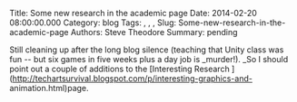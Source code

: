 Title: Some new research in the academic page
Date: 2014-02-20 08:00:00.000
Category: blog
Tags: , , , 
Slug: Some-new-research-in-the-academic-page
Authors: Steve Theodore
Summary: pending

Still cleaning up after the long blog silence (teaching that Unity class was
fun -- but six games in five weeks plus a day job is _murder!). _So I should
point out a couple of additions to the [Interesting Research
](http://techartsurvival.blogspot.com/p/interesting-graphics-and-
animation.html)page.


